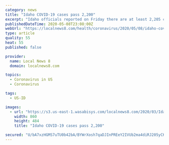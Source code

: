 ```yaml
---
category: news
title: "Idaho COVID-19 cases pass 2,200"
excerpt: "Idaho officials reported on Friday there are at least 2,205 confirmed and probable COVID-19 cases in 33 of the 44 Idaho counties, according to numbers released from the local health districts and the state."
publishedDateTime: 2020-05-08T23:08:00Z
webUrl: "https://localnews8.com/health/coronavirus/2020/05/08/idaho-covid-19-cases-pass-2200/"
type: article
quality: 55
heat: 55
published: false

provider:
  name: Local News 8
  domain: localnews8.com

topics:
  - Coronavirus in US
  - Coronavirus

tags:
  - US-ID

images:
  - url: "https://s3.us-east-1.wasabisys.com/localnews8.com/2020/03/Idaho-Coronavirus-Map-USE-860x484.jpg"
    width: 860
    height: 484
    title: "Idaho COVID-19 cases pass 2,200"

secured: "U/bA7xzHGMS7uTU0b42bA/BYWrXosh7qaDJInPREeY2IVUb2ma4diRJ205yCKbOHdtkRFwrxAZ1ev1qvju6xrEe/JpK31tSPScvztl4XBWqdQkV+q7765TCExXgwhUgw7tv85uo1Fu3Ps4XLxYelKf1Rx8zUoFUTh1Hpiu0C3Gj2MWg4xzVWnxtbVu4h0fefBYbWdX2LDwhCr6v95m/l6LKYPddOkwvSHdElwTRQ/StgQE3avZLMt7R8ZGszCrJI4Q1hD/Auddtgg4nRmcyjd3cIyp1QMRhlMerBDH+tNbhR3AF5Xao9/Ib3HtJBVW/N;XsJTxNJU5Sf90g0CUJKybg=="
---
```


